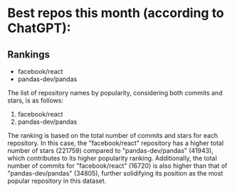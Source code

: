 # Best repos this month (according to ChatGPT):
## Rankings
- facebook/react
- pandas-dev/pandas

The list of repository names by popularity, considering both commits and stars, is as follows:
1. facebook/react
2. pandas-dev/pandas

The ranking is based on the total number of commits and stars for each repository. In this case, the "facebook/react" repository has a higher total number of stars (221759) compared to "pandas-dev/pandas" (41943), which contributes to its higher popularity ranking. Additionally, the total number of commits for "facebook/react" (16720) is also higher than that of "pandas-dev/pandas" (34805), further solidifying its position as the most popular repository in this dataset.